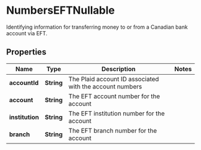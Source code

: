 

# NumbersEFTNullable

Identifying information for transferring money to or from a Canadian bank account via EFT.

## Properties

| Name | Type | Description | Notes |
|------------ | ------------- | ------------- | -------------|
|**accountId** | **String** | The Plaid account ID associated with the account numbers |  |
|**account** | **String** | The EFT account number for the account |  |
|**institution** | **String** | The EFT institution number for the account |  |
|**branch** | **String** | The EFT branch number for the account |  |



